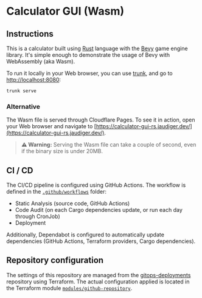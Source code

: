 # Calculator GUI (Wasm)

## Instructions

This is a calculator built using [Rust](https://www.rust-lang.org) language with the [Bevy](https://bevy.org) game engine library. It's simple enough to demonstrate the usage of Bevy with WebAssembly (aka Wasm).

To run it locally in your Web browser, you can use [trunk](https://trunkrs.dev), and go to [http://localhost:8080](http://localhost:8080):

```bash
trunk serve
```

### Alternative

The Wasm file is served through Cloudflare Pages. To see it in action, open your Web browser and navigate to [https://calculator-gui-rs.jaudiger.dev/](https://calculator-gui-rs.jaudiger.dev/).

> **⚠️ Warning:** Serving the Wasm file can take a couple of second, even if the binary size is under 20MB.

## CI / CD

The CI/CD pipeline is configured using GitHub Actions. The workflow is defined in the [`.github/workflows`](.github/workflows) folder:

- Static Analysis (source code, GitHub Actions)
- Code Audit (on each Cargo dependencies update, or run each day through CronJob)
- Deployment

Additionally, Dependabot is configured to automatically update dependencies (GitHub Actions, Terraform providers, Cargo dependencies).

## Repository configuration

The settings of this repository are managed from the [gitops-deployments](https://github.com/jaudiger/gitops-deployments) repository using Terraform. The actual configuration applied is located in the Terraform module [`modules/github-repository`](https://github.com/jaudiger/gitops-deployments/tree/main/modules/github-repository).
